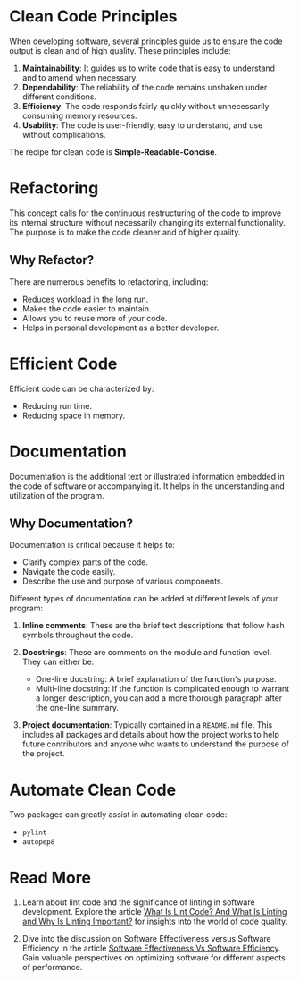 # Clean Code Principles
When developing software, several principles guide us to ensure the code output is clean and of high quality. These principles include:

1. **Maintainability**: It guides us to write code that is easy to understand and to amend when necessary.
2. **Dependability**: The reliability of the code remains unshaken under different conditions.
3. **Efficiency**: The code responds fairly quickly without unnecessarily consuming memory resources.
4. **Usability**: The code is user-friendly, easy to understand, and use without complications.

The recipe for clean code is **Simple-Readable-Concise**.

# Refactoring
This concept calls for the continuous restructuring of the code to improve its internal structure without necessarily changing its external functionality. The purpose is to make the code cleaner and of higher quality. 

## Why Refactor?
There are numerous benefits to refactoring, including:
- Reduces workload in the long run.
- Makes the code easier to maintain.
- Allows you to reuse more of your code.
- Helps in personal development as a better developer.

# Efficient Code
Efficient code can be characterized by:
- Reducing run time.
- Reducing space in memory.

# Documentation
Documentation is the additional text or illustrated information embedded in the code of software or accompanying it. It helps in the understanding and utilization of the program.

## Why Documentation?
Documentation is critical because it helps to:
- Clarify complex parts of the code.
- Navigate the code easily.
- Describe the use and purpose of various components.

Different types of documentation can be added at different levels of your program:
1. **Inline comments**: These are the brief text descriptions that follow hash symbols throughout the code.
2. **Docstrings**: These are comments on the module and function level. They can either be:
   - One-line docstring: A brief explanation of the function's purpose.
   - Multi-line docstring: If the function is complicated enough to warrant a longer description, you can add a more thorough paragraph after the one-line summary.
   
3. **Project documentation**: Typically contained in a `README.md` file. This includes all packages and details about how the project works to help future contributors and anyone who wants to understand the purpose of the project.

# Automate Clean Code
Two packages can greatly assist in automating clean code:
- `pylint`
- `autopep8`

# Read More
1. Learn about lint code and the significance of linting in software development. Explore the article [What Is Lint Code? And What Is Linting and Why Is Linting Important?](https://www.perforce.com/blog/qac/what-lint-code-and-why-linting-important) for insights into the world of code quality.

2. Dive into the discussion on Software Effectiveness versus Software Efficiency in the article [Software Effectiveness Vs Software Efficiency](https://www.linkedin.com/pulse/software-effectiveness-vs-efficiency-kuldeep-singh/). Gain valuable perspectives on optimizing software for different aspects of performance.


